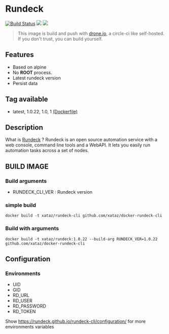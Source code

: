 # Rundeck

[![Build Status](https://drone.xataz.net/api/badges/xataz/docker-rundeck/status.svg)](https://drone.xataz.net/xataz/docker-rundeck)
[![](https://images.microbadger.com/badges/image/xataz/rundeck.svg)](https://microbadger.com/images/xataz/rundeck "Get your own image badge on microbadger.com")
[![](https://images.microbadger.com/badges/version/xataz/rundeck.svg)](https://microbadger.com/images/xataz/rundeck "Get your own version badge on microbadger.com")

> This image is build and push with [drone.io](https://github.com/drone/drone), a circle-ci like self-hosted.
> If you don't trust, you can build yourself.

## Features
* Based on alpine
* No **ROOT** process.
* Latest rundeck version
* Persist data


## Tag available
* latest, 1.0.22, 1.0, 1 [(Dockerfile)](https://github.com/xataz/docker-rundeck-cli/blob/master/Dockerfile)


## Description
What is [Rundeck](http://rundeck.org/) ?
Rundeck is an open source automation service with a web console, command line tools and a WebAPI. It lets you easily run automation tasks across a set of nodes.


## BUILD IMAGE
### Build arguments
* RUNDECK_CLI_VER : Rundeck version

### simple build
```shell
docker build -t xataz/rundeck-cli github.com/xataz/docker-rundeck-cli
```

### Build with arguments
```shell
docker build -t xataz/rundeck:1.0.22 --build-arg RUNDECK_VER=1.0.22 github.com/xataz/docker-rundeck-cli
```

## Configuration
### Environments
* UID
* GID
* RD_URL
* RD_USER
* RD_PASSWORD
* RD_TOKEN

Show https://rundeck.github.io/rundeck-cli/configuration/ for more environments variables




